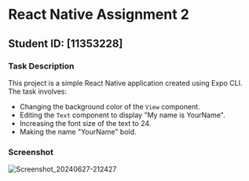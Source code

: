 # React Native Assignment 2

## Student ID: [11353228]

### Task Description
This project is a simple React Native application created using Expo CLI. The task involves:
- Changing the background color of the `View` component.
- Editing the `Text` component to display "My name is YourName".
- Increasing the font size of the text to 24.
- Making the name "YourName" bold.

### Screenshot
![Screenshot_20240627-212427](https://github.com/Tabi21eben/rn-assignment2-11353228/assets/173632093/ccf30cad-5d0a-4b3a-b838-95bcbdb2c01e)


